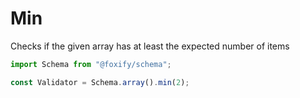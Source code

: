 # Min

Checks if the given array has at least the expected number of items

```typescript
import Schema from "@foxify/schema";

const Validator = Schema.array().min(2);
```

